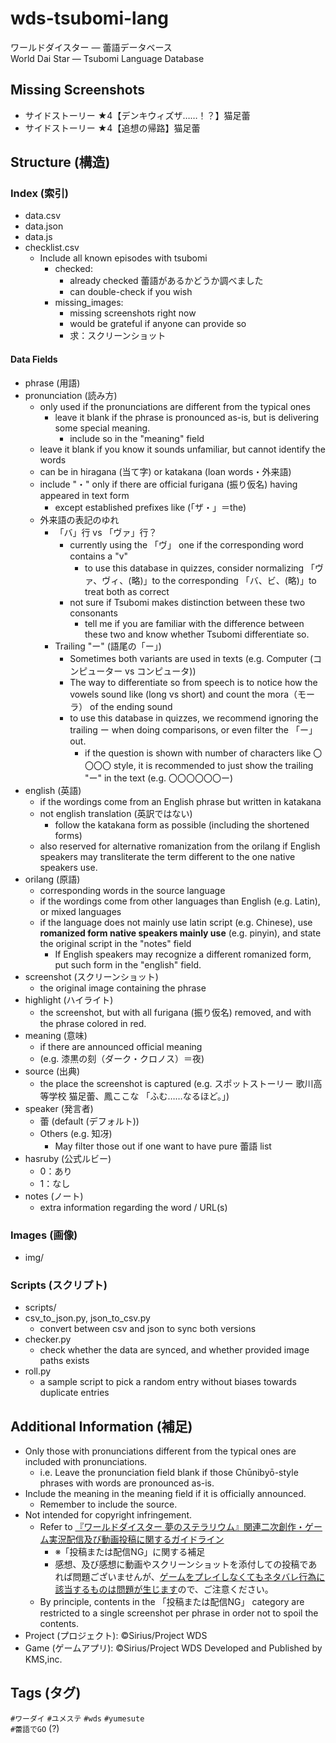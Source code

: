 # wds-tsubomi-lang
ワールドダイスター — 蕾語データベース<br>
World Dai Star — Tsubomi Language Database

## Missing Screenshots
- サイドストーリー ★4【デンキウィズザ……！？】猫足蕾
- サイドストーリー ★4【追想の帰路】猫足蕾

## Structure (構造)
### Index (索引)
- data.csv
- data.json
- data.js
- checklist.csv
  - Include all known episodes with tsubomi
    - checked:
      - already checked 蕾語があるかどうか調べました
      - can double-check if you wish
    - missing_images:
      - missing screenshots right now
      - would be grateful if anyone can provide so
      - 求：スクリーンショット
#### Data Fields
- phrase (用語)
- pronunciation (読み方)
  - only used if the pronunciations are different from the typical ones
    - leave it blank if the phrase is pronounced as-is, but is delivering some special meaning.
      - include so in the "meaning" field
  - leave it blank if you know it sounds unfamiliar, but cannot identify the words
  - can be in hiragana (当て字) or katakana (loan words・外来語)
  - include "・" only if there are official furigana (振り仮名) having appeared in text form
    - except established prefixes like (「ザ・」＝the)
  - 外来語の表記のゆれ
    - 「バ」行 vs 「ヴァ」行？
      - currently using the 「ヴ」 one if the corresponding word contains a "v"
        - to use this database in quizzes, consider normalizing 「ヴァ、ヴィ、(略)」to the corresponding 「バ、ビ、(略)」to treat both as correct
      - not sure if Tsubomi makes distinction between these two consonants
        - tell me if you are familiar with the difference between these two and know whether Tsubomi differentiate so.
    - Trailing "ー" (語尾の「ー」)
      - Sometimes both variants are used in texts (e.g. Computer (コンピューター vs コンピュータ))
      - The way to differentiate so from speech is to notice how the vowels sound like (long vs short) and count the mora（モーラ） of the ending sound
      - to use this database in quizzes, we recommend ignoring the trailing ー when doing comparisons, or even filter the 「ー」 out.
        - if the question is shown with number of characters like 〇〇〇〇 style, it is recommended to just show the trailing "ー" in the text (e.g. 〇〇〇〇〇〇ー) 
- english (英語)
  - if the wordings come from an English phrase but written in katakana
  - not english translation (英訳ではない)
    - follow the katakana form as possible (including the shortened forms)
  - also reserved for alternative romanization from the orilang if English speakers may transliterate the term different to the one native speakers use.
- orilang (原語)
  - corresponding words in the source language
  - if the wordings come from other languages than English (e.g. Latin), or mixed languages
  - if the language does not mainly use latin script (e.g. Chinese), use **romanized form native speakers mainly use** (e.g. pinyin), and state the original script in the "notes" field
    - If English speakers may recognize a different romanized form, put such form in the "english" field.
- screenshot (スクリーンショット)
  - the original image containing the phrase
- highlight (ハイライト)
  - the screenshot, but with all furigana (振り仮名) removed, and with the phrase colored in red.
- meaning (意味)
  - if there are announced official meaning
  - (e.g. 漆黒の刻（ダーク・クロノス）＝夜)
- source (出典)
  - the place the screenshot is captured (e.g. スポットストーリー 歌川高等学校 猫足蕾、鳳ここな 「ふむ……なるほど。」)
- speaker (発言者)
  - 蕾 (default (デフォルト))
  - Others (e.g. 知冴)
    - May filter those out if one want to have pure 蕾語 list
- hasruby (公式ルビー)
  - 0：あり
  - 1：なし
- notes (ノート)
  - extra information regarding the word / URL(s)
### Images (画像)
- img/
### Scripts (スクリプト)
- scripts/
- csv_to_json.py, json_to_csv.py
  - convert between csv and json to sync both versions
- checker.py
  - check whether the data are synced, and whether provided image paths exists
- roll.py
  - a sample script to pick a random entry without biases towards duplicate entries

## Additional Information (補足)
- Only those with pronunciations different from the typical ones are included with pronunciations.
  - i.e. Leave the pronunciation field blank if those Chūnibyō-style phrases with words are pronounced as-is.
- Include the meaning in the meaning field if it is officially announced.
  - Remember to include the source.
- Not intended for copyright infringement.
  - Refer to [『ワールドダイスター 夢のステラリウム』関連二次創作・ゲーム実況配信及び動画投稿に関するガイドライン](https://world-dai-star.com/news/1947)
    - ※「投稿または配信NG」に関する補足
    - 感想、及び感想に動画やスクリーンショットを添付しての投稿であれば問題ございませんが、<ins>ゲームをプレイしなくてもネタバレ行為に該当するものは問題が生じます</ins>ので、ご注意ください。
  - By principle, contents in the 「投稿または配信NG」 category are restricted to a single screenshot per phrase in order not to spoil the contents.
- Project (プロジェクト): ©Sirius/Project WDS
- Game (ゲームアプリ): ©Sirius/Project WDS Developed and Published by KMS,inc.

## Tags (タグ)
`#ワーダイ` `#ユメステ` `#wds` `#yumesute`<br>
`#蕾語でGO` (?)
